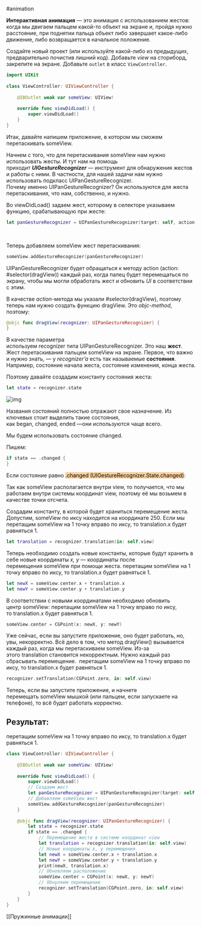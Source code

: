 #animation 

**Интерактивная анимация** — это анимация с использованием жестов: когда мы двигаем пальцем какой-то объект на экране и, пройдя нужно расстояние, при поднятии пальца объект либо завершает какое-либо движение, либо возвращается в начальное положение.

Создайте новый проект (или используйте какой-либо из предыдущих, предварительно почистив лишний код). Добавьте _view_ на сториборд, закрепите на экране. Добавьте `outlet` в класс `ViewController`.
```swift
import UIKit
 
class ViewController: UIViewController {
 
    @IBOutlet weak var someView: UIView!
 
    override func viewDidLoad() {
        super.viewDidLoad()
    }
}
```


Итак, давайте напишем приложение, в котором мы сможем перетаскивать someView.

Начнем с того, что для перетаскивания someView нам нужно использовать жесты. И тут нам на помощь приходит _**UIGestureRecognizer**_ _—_ инструмент для обнаружения жестов и работы с ними. В частности, для нашей задачи нам нужно использовать подкласс UIPanGestureRecognizer.  
Почему именно UIPanGestureRecognizer? Он используются для жеста перетаскивания, что нам, собственно, и нужно. 

Во viewDidLoad() задаем жест, которому в селекторе указываем функцию, срабатывающую при жесте:
```swift
let panGestureRecognizer = UIPanGestureRecognizer(target: self, action: #selector(dragView))
```

 

Теперь добавляем someView жест перетаскивания:
```swift
someView.addGestureRecognizer(panGestureRecognizer)
```


UIPanGestureRecognizer будет обращаться к методу action (action: #selector(dragView)) каждый раз, когда палец будет перемещаться по экрану, чтобы мы могли обработать жест и обновить _UI_ в соответствии с этим.

В качестве _action_-метода мы указали #selector(dragView), поэтому теперь нам нужно создать функцию dragView. Это _objc-method_, поэтому:
```swift
@objc func dragView(recognizer: UIPanGestureRecognizer) {
}
```


В качестве параметра используем recognizer типа UIPanGestureRecognizer. Это наш **жест**. Жест перетаскивания пальцем someView на экране. Первое, что важно и нужно знать, — у _recognizer’a_ есть так называемые **состояния**. Например, состояние начала жеста, состояние изменения, конца жеста.

Поэтому давайте создадим константу состояния жеста:
```swift
let state = recognizer.state
```


![img](https://lms-cdn.skillfactory.ru/assets/courseware/v1/f2c3dd63407ba3294410509e039fe521/asset-v1:SkillFactory+iOS-2.0+2021+type@asset+block/ios_25_u7_p1.png)

Названия состояний полностью отражают свое назначение. Из ключевых стоит выделить такие состояния, как began, сhanged, ended —они используются чаще всего.

Мы будем использовать состояние сhanged.

Пишем:
```swift
if state == .changed {
}
```


Если состояние равно <mark style="background: #FFB86CA6;">.changed (UIGestureRecognizer.State.changed)</mark>:

Так как someView располагается внутри view, то получается, что мы работаем внутри системы координат view, поэтому её мы возьмем в качестве точки отсчета.

Создадим константу, в которой будет храниться перемещение жеста. Допустим, someView по иксу находится на координате 250. Если мы перетащим someView на 1 точку вправо по иксу, то translation.x будет равняться 1. 
```swift
let translation = recognizer.translation(in: self.view)
```


Теперь необходимо создать новые константы, которые будут хранить в себе новые координаты _x, y_ — координаты после перемещения someView при помощи жеста.
перетащим someView на 1 точку вправо по иксу, то translation.x будет равняться 1. 
```swift
let newX = someView.center.x + translation.x
let newY = someView.center.y + translation.y
```


В соответствии с новыми координатами необходимо обновить центр someView:
перетащим someView на 1 точку вправо по иксу, то translation.x будет равняться 1. 
```swift
someView.center = CGPoint(x: newX, y: newY)
```


Уже сейчас, если вы запустите приложение, оно будет работать, но, увы, некорректно. Всё дело в том, что метод dragView() вызывается каждый раз, когда мы перетаскиваем someView. Из-за этого translation становится некорректным. Нужно каждый раз сбрасывать перемещение. 
перетащим someView на 1 точку вправо по иксу, то translation.x будет равняться 1. 
```swift
recognizer.setTranslation(CGPoint.zero, in: self.view)
```


Теперь, если вы запустите приложение, и начнете перемещать someView мышкой (или пальцем, если запускаете на телефоне), то всё будет работать корректно.

## Результат:
перетащим someView на 1 точку вправо по иксу, то translation.x будет равняться 1. 
```swift
class ViewController: UIViewController {
 
    @IBOutlet weak var someView: UIView!
 
    override func viewDidLoad() {
        super.viewDidLoad()
        // Создаем жест
        let panGestureRecognizer = UIPanGestureRecognizer(target: self, action: #selector(dragView))
        // Добавляем someView жест
        someView.addGestureRecognizer(panGestureRecognizer)
    }
 
    @objc func dragView(recognizer: UIPanGestureRecognizer) {
        let state = recognizer.state
        if state == .changed {
            // Перемещение жеста в системе координат view
            let translation = recognizer.translation(in: self.view)
            // Новые координаты x, y перемещения
            let newX = someView.center.x + translation.x
            let newY = someView.center.y + translation.y
            print(newX, translation.x)
            // Обновляем расположение
            someView.center = CGPoint(x: newX, y: newY)
            // Обнуляем перемещение
            recognizer.setTranslation(CGPoint.zero, in: self.view)
        }
    }
}
```

[[Пружинные анимации]] 